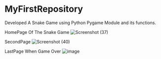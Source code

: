 # MyFirstRepository
Developed A Snake Game using Python Pygame Module and its functions.

HomePage Of The Snake Game
![Screenshot (37)](https://user-images.githubusercontent.com/64455541/100498412-02f73200-3188-11eb-826a-7890c8ba57bf.png)

SecondPage 
![Screenshot (40)](https://user-images.githubusercontent.com/64455541/100498442-4782cd80-3188-11eb-9543-a8b90f794dc1.png)

LastPage When Game Over
![image](https://user-images.githubusercontent.com/64455541/100498568-25d61600-3189-11eb-9066-0e45df73b1a9.png)
